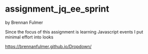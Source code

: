 assignment_jq_ee_sprint
=======================

by Brennan Fulmer

Since the focus of this assignment is learning Javascript events I put minimal
effort into looks

https://brennanfulmer.github.io/Dropdown/
